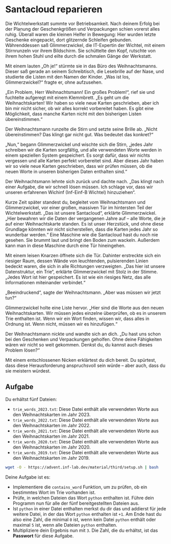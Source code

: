 # Santacloud reparieren

Die Wichtelwerkstatt summte vor Betriebsamkeit. Nach deinem Erfolg bei der Planung der Geschenkgrößen und Verpackungen
schien vorerst alles ruhig. Überall waren die kleinen Helfer in Bewegung: Hier wurden letzte Geschenke eingepackt, dort
glitzernde Schleifen gebunden. Währenddessen saß Glimmerzwickel, die IT-Expertin der Wichtel, mit einem Stirnrunzeln vor
ihrem Bildschirm. Sie schüttelte den Kopf, rutschte von ihrem hohen Stuhl und eilte durch die schmalen Gänge der
Werkstatt.

Mit einem lauten „Oh je!“ stürmte sie in das Büro des Weihnachtsmanns. Dieser saß gerade an seinem Schreibtisch, die
Lesebrille auf der Nase, und studierte die Listen mit den Namen der Kinder. „Was ist los, Glimmerzwickel?“ fragte er,
ohne aufzusehen.

„Ein Problem, Herr Weihnachtsmann! Ein großes Problem!“, rief sie und fuchtelte aufgeregt mit einem Klemmbrett. „Es geht
um die Weihnachtskarten! Wir haben so viele neue Karten geschrieben, aber ich bin mir nicht sicher, ob wir alles korrekt
vorbereitet haben. Es gibt eine Möglichkeit, dass manche Karten nicht mit den bisherigen Listen übereinstimmen.“

Der Weihnachtsmann runzelte die Stirn und setzte seine Brille ab. „Nicht übereinstimmen? Das klingt gar nicht gut. Was
bedeutet das konkret?“

„Nun,“ begann Glimmerzwickel und wischte sich die Stirn, „jedes Jahr schreiben wir die Karten sorgfältig, und alle
verwendeten Worte werden in einem speziellen System gespeichert. Es sorgt dafür, dass wir nichts vergessen und alle
Karten perfekt vorbereitet sind. Aber dieses Jahr haben wir so viele neue Karten geschrieben, dass wir prüfen müssen, ob
die neuen Worte in unseren bisherigen Daten enthalten sind.“

Der Weihnachtsmann lehnte sich zurück und dachte nach. „Das klingt nach einer Aufgabe, die wir schnell lösen müssen. Ich
schlage vor, dass wir unseren erfahrenen Wichinf (Inf-Einf-B Wichtel) hinzuziehen“.

Kurze Zeit später standest du, begleitet vom Weihnachtsmann und Glimmerzwickel, vor einer großen, massiven Tür im
hintersten Teil der Wichtelwerkstatt. „Das ist unsere Santacloud“, erklärte Glimmerzwickel. „Hier bewahren wir die Daten
der vergangenen Jahre auf – alle Worte, die je auf einer Weihnachtskarte standen. Es ist unser Herzstück, und ohne diese
Grundlage könnten wir nicht sicherstellen, dass die Karten jedes Jahr so wunderbar werden.“ Eine Maschine wie die
Santacloud hast du noch nie gesehen. Sie brummt laut und bringt den Boden zum wackeln. Außerdem kann man in diese
Maschine durch eine Tür hineingehen.

Mit einem leisen Knarzen öffnete sich die Tür. Dahinter erstreckte sich ein riesiger Raum, dessen Wände von leuchtenden,
pulsierenden Linien bedeckt waren, die sich in alle Richtungen verzweigten. „Das hier ist unsere Datenstruktur, ein
Trie“, erklärte Glimmerzwickel mit Stolz in der Stimme. „Jedes Wort ist hier gespeichert. Es ist wie ein riesiges Netz,
das alle Informationen miteinander verbindet.“

„Beeindruckend“, sagte der Weihnachtsmann. „Aber was müssen wir jetzt tun?“

Glimmerzwickel holte eine Liste hervor. „Hier sind die Worte aus den neuen Weihnachtskarten. Wir müssen jedes einzelne
überprüfen, ob es in unserem Trie enthalten ist. Wenn wir ein Wort finden, wissen wir, dass alles in Ordnung ist. Wenn
nicht, müssen wir es hinzufügen.“

Der Weihnachtsmann nickte und wandte sich an dich. „Du hast uns schon bei den Geschenken und Verpackungen geholfen. Ohne
deine Fähigkeiten wären wir nicht so weit gekommen. Denkst du, du kannst auch dieses Problem lösen?“

Mit einem entschlossenen Nicken erklärtest du dich bereit. Du spürtest, dass diese Herausforderung anspruchsvoll sein
würde – aber auch, dass du sie meistern würdest.

## Aufgabe

Du erhältst fünf Dateien:

- `trie_words_2023.txt`: Diese Datei enthält alle verwendeten Worte aus den Weihnachtskarten im Jahr 2023.
- `trie_words_2022.txt`: Diese Datei enthält alle verwendeten Worte aus den Weihnachtskarten im Jahr 2022.
- `trie_words_2021.txt`: Diese Datei enthält alle verwendeten Worte aus den Weihnachtskarten im Jahr 2021.
- `trie_words_2020.txt`: Diese Datei enthält alle verwendeten Worte aus den Weihnachtskarten im Jahr 2020.
- `trie_words_2019.txt`: Diese Datei enthält alle verwendeten Worte aus den Weihnachtskarten im Jahr 2019.

```bash
wget -O - https://advent.inf-lab.dev/material/third/setup.sh | bash
```

Deine Aufgabe ist es:

- Implementiere die `contains_word` Funktion, um zu prüfen, ob ein bestimmtes Wort im Trie vorhanden ist.
- Prüfe, in welchen Dateien das Wort `python` enthalten ist. Führe dein Programm nun für alle der fünf bereitgestellten
  Dateien aus.
- Ist `python` in einer Datei enthalten merkst du dir das und addierst für jede weitere Datei, in der das Wort `python`
  enthalten ist `+1`. Am Ende hast du also eine Zahl, die minimal `0` ist, wenn kein Datei `python` enthält oder maximal
  `5` ist, wenn alle Dateien `python` enthalten.
- Multipliziere dein Ergebnis nun mit `3`. Die Zahl, die du erhältst, ist das **Passwort** für diese Aufgabe.
